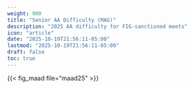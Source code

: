 ```yaml
---
weight: 900
title: "Senior AA Difficulty (MAG)"
description: "2025 AA difficulty for FIG-sanctioned meets"
icon: "article"
date: "2025-10-19T21:56:11-05:00"
lastmod: "2025-10-19T21:56:11-05:00"
draft: false
toc: true
---
```


{{< fig_maad file="maad25" >}}